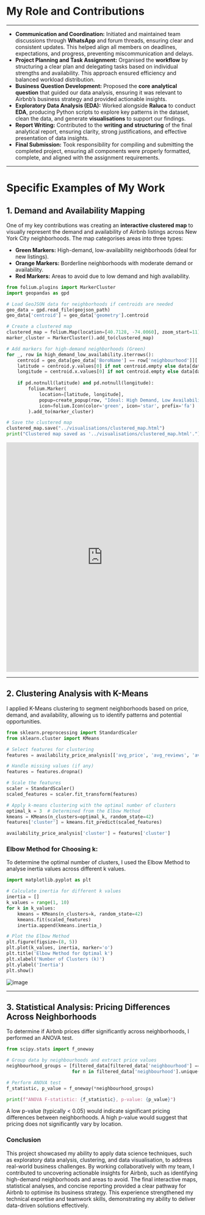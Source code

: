 # My Role and Contributions

---

- **Communication and Coordination:** Initiated and maintained team discussions through **WhatsApp** and forum threads, ensuring clear and consistent updates. This helped align all members on deadlines, expectations, and progress, preventing miscommunication and delays.
- **Project Planning and Task Assignment:** Organised the **workflow** by structuring a clear plan and delegating tasks based on individual strengths and availability. This approach ensured efficiency and balanced workload distribution.
- **Business Question Development:** Proposed the **core analytical question** that guided our data analysis, ensuring it was relevant to Airbnb’s business strategy and provided actionable insights.
- **Exploratory Data Analysis (EDA):** Worked alongside **Raluca** to conduct **EDA**, producing Python scripts to explore key patterns in the dataset, clean the data, and generate **visualisations** to support our findings.
- **Report Writing:** Contributed to the **writing and structuring** of the final analytical report, ensuring clarity, strong justifications, and effective presentation of data insights.
- **Final Submission:** Took responsibility for compiling and submitting the completed project, ensuring all components were properly formatted, complete, and aligned with the assignment requirements.
 
---

# Specific Examples of My Work

## 1. Demand and Availability Mapping

One of my key contributions was creating an **interactive clustered map** to visually represent the demand and availability of Airbnb listings across New York City neighborhoods. The map categorises areas into three types:

- **Green Markers:** High-demand, low-availability neighborhoods (ideal for new listings).
- **Orange Markers:** Borderline neighborhoods with moderate demand or availability.
- **Red Markers:** Areas to avoid due to low demand and high availability.

```python
from folium.plugins import MarkerCluster
import geopandas as gpd

# Load GeoJSON data for neighborhoods if centroids are needed
geo_data = gpd.read_file(geojson_path)
geo_data['centroid'] = geo_data['geometry'].centroid

# Create a clustered map
clustered_map = folium.Map(location=[40.7128, -74.0060], zoom_start=11)
marker_cluster = MarkerCluster().add_to(clustered_map)

# Add markers for high-demand neighborhoods (Green)
for _, row in high_demand_low_availability.iterrows():
    centroid = geo_data[geo_data['BoroName'] == row['neighbourhood']]['centroid']
    latitude = centroid.y.values[0] if not centroid.empty else data[data['neighbourhood'] == row['neighbourhood']]['latitude'].mean()
    longitude = centroid.x.values[0] if not centroid.empty else data[data['neighbourhood'] == row['neighbourhood']]['longitude'].mean()
    
    if pd.notnull(latitude) and pd.notnull(longitude):
        folium.Marker(
            location=[latitude, longitude],
            popup=create_popup(row, "Ideal: High Demand, Low Availability"),
            icon=folium.Icon(color='green', icon='star', prefix='fa')
        ).add_to(marker_cluster)

# Save the clustered map
clustered_map.save("../visualisations/clustered_map.html")
print("Clustered map saved as '../visualisations/clustered_map.html'.")
```
<iframe src="https://reece-lance.github.io/eportfolio/Machine_Learning/Team_Exercises/Examples/clustered_map.html" width="100%" height="600" style="border:0;" allowfullscreen></iframe>

---

## 2. Clustering Analysis with K-Means

I applied K-Means clustering to segment neighborhoods based on price, demand, and availability, allowing us to identify patterns and potential opportunities.

```python
from sklearn.preprocessing import StandardScaler
from sklearn.cluster import KMeans

# Select features for clustering
features = availability_price_analysis[['avg_price', 'avg_reviews', 'avg_availability']]

# Handle missing values (if any)
features = features.dropna()

# Scale the features
scaler = StandardScaler()
scaled_features = scaler.fit_transform(features)

# Apply k-means clustering with the optimal number of clusters
optimal_k = 3  # Determined from the Elbow Method
kmeans = KMeans(n_clusters=optimal_k, random_state=42)
features['cluster'] = kmeans.fit_predict(scaled_features)

availability_price_analysis['cluster'] = features['cluster']
```

### Elbow Method for Choosing k:

To determine the optimal number of clusters, I used the Elbow Method to analyse inertia values across different k values.

```python
import matplotlib.pyplot as plt

# Calculate inertia for different k values
inertia = []
k_values = range(1, 10)
for k in k_values:
    kmeans = KMeans(n_clusters=k, random_state=42)
    kmeans.fit(scaled_features)
    inertia.append(kmeans.inertia_)

# Plot the Elbow Method
plt.figure(figsize=(8, 5))
plt.plot(k_values, inertia, marker='o')
plt.title('Elbow Method for Optimal k')
plt.xlabel('Number of Clusters (k)')
plt.ylabel('Inertia')
plt.show()
```

![image](https://github.com/user-attachments/assets/3d7a07fa-4b39-4645-b573-d6cd71fb139f)

---

## 3. Statistical Analysis: Pricing Differences Across Neighborhoods

To determine if Airbnb prices differ significantly across neighborhoods, I performed an ANOVA test.

```python
from scipy.stats import f_oneway

# Group data by neighbourhoods and extract price values
neighbourhood_groups = [filtered_data[filtered_data['neighbourhood'] == n]['avg_price'].dropna()
                        for n in filtered_data['neighbourhood'].unique()]

# Perform ANOVA test
f_statistic, p_value = f_oneway(*neighbourhood_groups)

print(f"ANOVA F-statistic: {f_statistic}, p-value: {p_value}")
```

A low p-value (typically < 0.05) would indicate significant pricing differences between neighborhoods.
A high p-value would suggest that pricing does not significantly vary by location.

### Conclusion

This project showcased my ability to apply data science techniques, such as exploratory data analysis, clustering, and data visualisation, to address real-world business challenges. By working collaboratively with my team, I contributed to uncovering actionable insights for Airbnb, such as identifying high-demand neighborhoods and areas to avoid. The final interactive maps, statistical analyses, and concise reporting provided a clear pathway for Airbnb to optimise its business strategy. This experience strengthened my technical expertise and teamwork skills, demonstrating my ability to deliver data-driven solutions effectively.
